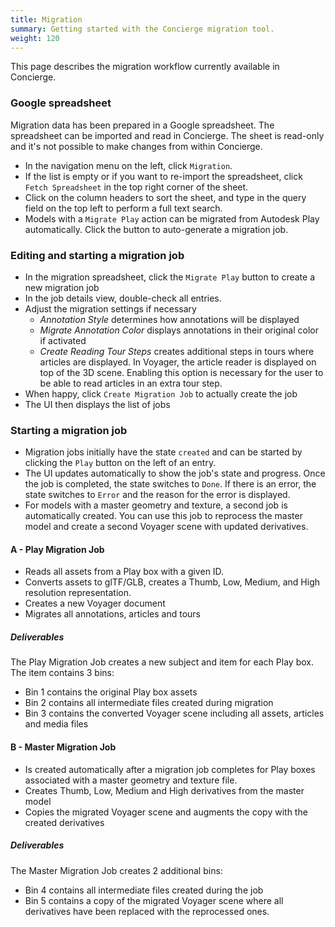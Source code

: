 ```yaml
---
title: Migration
summary: Getting started with the Concierge migration tool.
weight: 120
---
```


This page describes the migration workflow currently available in Concierge.

### Google spreadsheet

Migration data has been prepared in a Google spreadsheet. The spreadsheet can be imported and read in Concierge.
The sheet is read-only and it's not possible to make changes from within Concierge.

- In the navigation menu on the left, click `Migration`.
- If the list is empty or if you want to re-import the spreadsheet, click `Fetch Spreadsheet` in the top right
corner of the sheet.
- Click on the column headers to sort the sheet, and type in the query field on the top left to perform a full text
search.
- Models with a `Migrate Play` action can be migrated from Autodesk Play automatically. Click the button to
auto-generate a migration job.

### Editing and starting a migration job

- In the migration spreadsheet, click the `Migrate Play` button to create a new migration job
- In the job details view, double-check all entries.
- Adjust the migration settings if necessary
   - *Annotation Style* determines how annotations will be displayed
   - *Migrate Annotation Color* displays annotations in their original color if activated
   - *Create Reading Tour Steps* creates additional steps in tours where articles are displayed. In Voyager, the
   article reader is displayed on top of the 3D scene. Enabling this option is necessary for the user to be able
   to read articles in an extra tour step.
- When happy, click `Create Migration Job` to actually create the job
- The UI then displays the list of jobs

### Starting a migration job

- Migration jobs initially have the state `created` and can be started by clicking the `Play` button on the left
of an entry.
- The UI updates automatically to show the job's state and progress. Once the job is completed, the state switches to
`Done`. If there is an error, the state switches to `Error` and the reason for the error is displayed.
- For models with a master geometry and texture, a second job is automatically created. You can use this job to reprocess
the master model and create a second Voyager scene with updated derivatives.

#### A - Play Migration Job
- Reads all assets from a Play box with a given ID.
- Converts assets to glTF/GLB, creates a Thumb, Low, Medium, and High resolution representation.
- Creates a new Voyager document
- Migrates all annotations, articles and tours

##### Deliverables
The Play Migration Job creates a new subject and item for each Play box. The item contains 3 bins:

- Bin 1 contains the original Play box assets
- Bin 2 contains all intermediate files created during migration
- Bin 3 contains the converted Voyager scene including all assets, articles and media files

#### B - Master Migration Job
- Is created automatically after a migration job completes for Play boxes associated with a master geometry and texture file.
- Creates Thumb, Low, Medium and High derivatives from the master model
- Copies the migrated Voyager scene and augments the copy with the created derivatives

##### Deliverables
The Master Migration Job creates 2 additional bins:

- Bin 4 contains all intermediate files created during the job
- Bin 5 contains a copy of the migrated Voyager scene where all derivatives have been replaced with the reprocessed ones.
